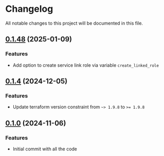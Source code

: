 # Changelog

All notable changes to this project will be documented in this file.

## [0.1.48]() (2025-01-09)

### Features

* Add option to create service link role via variable `create_linked_role`

## [0.1.4]() (2024-12-05)

### Features

* Update terraform version constraint from `~> 1.9.8` to `>= 1.9.8`

## [0.1.0]() (2024-11-06)

### Features

* Initial commit with all the code

